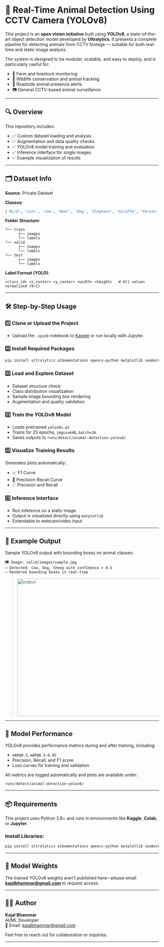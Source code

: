 # 📡 Real-Time Animal Detection Using CCTV Camera (YOLOv8)

This project is an **open vision initiative** built using **YOLOv8**, a state-of-the-art object detection model developed by **Ultralytics**. It presents a complete pipeline for detecting animals from CCTV footage — suitable for both real-time and static image analysis.

The system is designed to be modular, scalable, and easy to deploy, and is particularly useful for:

- 🐄 Farm and livestock monitoring  
- 🐘 Wildlife conservation and animal tracking  
- 🚧 Roadside animal presence alerts  
- 📷 General CCTV-based animal surveillance

---

## 🔍 Overview

This repository includes:

- ✅ Custom dataset loading and analysis  
- ✅ Augmentation and data quality checks  
- ✅ YOLOv8 model training and evaluation  
- ✅ Inference interface for single images  
- ✅ Example visualization of results

---

## 🗂️ Dataset Info

**Source**: Private Dataset

**Classes**:
```python
['Bird', 'Cats', 'Cow', 'Deer', 'Dog', 'Elephant', 'Giraffe', 'Person', 'Pig', 'Sheep']
```

**Folder Structure**:
```
└── train
      ├── images
      └── labels
└── valid
      ├── images
      └── labels
└── test
      ├── images
      └── labels
```

**Label Format (YOLO)**:
```
<class_id> <x_center> <y_center> <width> <height>   # All values normalized (0–1)
```

---

## 🛠️ Step-by-Step Usage

### 1️⃣ Clone or Upload the Project
- Upload the `.ipynb` notebook to [Kaggle](https://kaggle.com) or run locally with Jupyter.

### 2️⃣ Install Required Packages

```bash
pip install ultralytics albumentations opencv-python matplotlib seaborn
```

### 3️⃣ Load and Explore Dataset
- Dataset structure check  
- Class distribution visualization  
- Sample image bounding box rendering  
- Augmentation and quality validation

### 4️⃣ Train the YOLOv8 Model
- Loads pretrained `yolov8s.pt`  
- Trains for 25 epochs, `imgsz=640`, `batch=16`  
- Saves outputs to `runs/detect/animal-detection-yolov8/`

### 5️⃣ Visualize Training Results
Generates plots automatically:
- 📈 F1 Curve  
- 🎯 Precision-Recall Curve  
- ✅ Precision and Recall

### 6️⃣ Inference Interface
- Run inference on a static image  
- Output is visualized directly using `matplotlib`  
- Extendable to webcam/video input

---

## 📸 Example Output

Sample YOLOv8 output with bounding boxes on animal classes:

```
📷 Image: valid/images/sample.jpg
→ Detected: Cow, Dog, Sheep with confidence > 0.5
→ Rendered bounding boxes in real-time
```

> <img width="650" height="450" alt="output" src="https://github.com/user-attachments/assets/99df0b7c-6f64-4b3f-8803-f2396a25a442" />


---

## 🧠 Model Performance

YOLOv8 provides performance metrics during and after training, including:

- `mAP@0.5`, `mAP@0.5:0.95`
- Precision, Recall, and F1 score
- Loss curves for training and validation

All metrics are logged automatically and plots are available under:
```
runs/detect/animal-detection-yolov8/
```

---

## 📦 Requirements

This project uses Python 3.8+ and runs in environments like **Kaggle**, **Colab**, or **Jupyter**.

### Install Libraries:

```bash
pip install ultralytics albumentations opencv-python matplotlib seaborn
```

---

## 🔗 Model Weights

The trained YOLOv8 weights aren’t published here—please email **kajalbhammar@gmail.com** to request access.

---
## 🧑‍💻 Author

**Kajal Bhammar**  
AI/ML Developer  
📧 Email: kajalbhammar@gmail.com  

Feel free to reach out for collaboration or inquiries.

---


